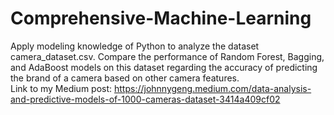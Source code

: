 # Comprehensive-Machine-Learning
Apply modeling knowledge of Python to analyze the dataset camera_dataset.csv. Compare the performance of Random Forest, Bagging, and AdaBoost models on this dataset regarding the accuracy of predicting the brand of a camera based on other camera features. <br>
Link to my Medium post: https://johnnygeng.medium.com/data-analysis-and-predictive-models-of-1000-cameras-dataset-3414a409cf02
